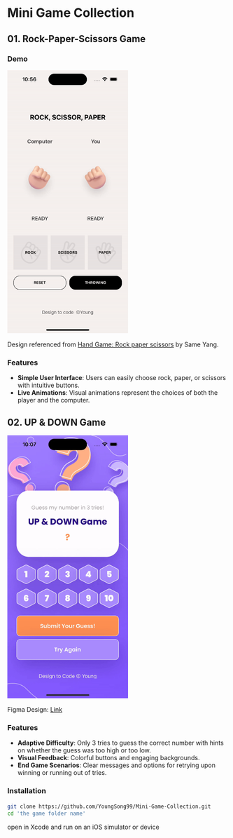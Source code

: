 # Mini Game Collection

## 01. Rock-Paper-Scissors Game

### Demo
<img height="600px" src="rps_demo_ani.gif"/>

Design referenced from [Hand Game: Rock paper scissors](https://www.figma.com/community/file/1205039653545793483) by Same Yang.

### Features
- **Simple User Interface**: Users can easily choose rock, paper, or scissors with intuitive buttons.
- **Live Animations**: Visual animations represent the choices of both the player and the computer.


## 02. UP & DOWN Game
<img height="600px" src="updown_demo_ani.gif"/>

Figma Design: [Link](https://www.figma.com/file/J62oigvEAXHzt2tD5gasIZ/UpDownGame?type=design&node-id=0%3A1&mode=design&t=Y26FprkfckwzOKLP-1)

### Features
- **Adaptive Difficulty**: Only 3 tries to guess the correct number with hints on whether the guess was too high or too low.
- **Visual Feedback**: Colorful buttons and engaging backgrounds.
- **End Game Scenarios**: Clear messages and options for retrying upon winning or running out of tries.


### Installation
```bash
git clone https://github.com/YoungSong99/Mini-Game-Collection.git
cd 'the game folder name'
```
open in Xcode and run on an iOS simulator or device
